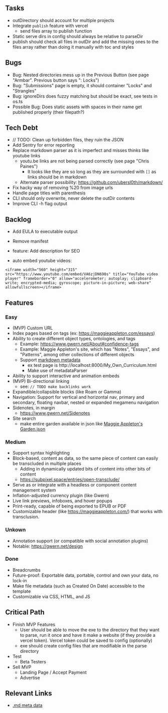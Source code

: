 ## Tasks
- outDirectory should account for multiple projects
- Integrate `publish` feature with vercel
    - send files array to publish function
- Static serve dirs in config should always be relative to parseDir
- publish should check all files in outDir and add the missing ones to the files array rather than doing it manually with toc and styles

## Bugs
- Bug: Nested directories mess up in the Previous Button (see page "Armbar". Previous button says ": Locks")
- Bug: "Submissions" page is empty, it should container "Locks" and "Strangles"
- Bug: ignoreDirs does fuzzy matching but should be exact, see tests in os.ts
- Possible Bug: Does static assets with spaces in their name get published properly (their filepath?)

## Tech Debt
- // TODO: Clean up forbidden files, they ruin the JSON
- Add Sentry for error reporting
- Replace markdown parser as it is imperfect and misses thinks like youtube links
    - youtu.be links are not being parsed correctly (see page "Chris Paines")
        - It looks like they are so long as they are surrounded with `[]` as links should be in markdown
    - Alternate parser possibility: https://github.com/ubersl0th/markdown/
- Fix hacky way of removing %20 from image urls
- Handle page titles with parenthesis
- CLI should only overwrite, never delete the outDir contents
- Improve CLI -h flag output


## Backlog
- Add EULA to executable output
- Remove manifest
- feature: Add <meta> description for SEO

- auto embed youtube videos:
```
<iframe width="560" height="315" src="https://www.youtube.com/embed/VA6zjDN690s" title="YouTube video player" frameborder="0" allow="accelerometer; autoplay; clipboard-write; encrypted-media; gyroscope; picture-in-picture; web-share" allowfullscreen></iframe>
```

## Features
### Easy
- (MVP) Custom URL
- Index pages based on tags (ex: https://maggieappleton.com/essays)
- Ability to create different object types, ontologies, and tags
    - Example: https://www.gwern.net/About#confidence-tags
    - Example: Maggie Appleton's site, which has "Notes", "Essays", and "Patterns", among other collections of different objects
    - Support [markdown metadata](https://help.obsidian.md/Editing+and+formatting/Properties) 
        - ex test page is http://localhost:8000/My_Own_Curriculum.html
        - Make use of metadataParser
- Ability to support interactive and animation embeds
- (MVP) Bi-directional linking
    - see: `// TODO make backlinks work`
- Expandible/collapsible blocks (like Roam or Gamma)
- Navigation: Support for vertical and horizontal nav, primary and secondary, floating navbar, nested or expanded megamenu navigation
- Sidenotes, in margin
    - https://www.gwern.net/Sidenotes
- Site search
    - make entire garden available in json like [Maggie Appleton's Garden.json](https://maggieappleton.com/_next/data/yUhDOUNEYA1W3PsJNBhvU/garden.json)
### Medium
- Support syntax highlighting
- Block-based, content as data, so the same piece of content can easily be transcluded in multiple places
    - Adding in dynamically updated bits of content into other bits of content
    - https://subpixel.space/entries/open-transclude/
- Serve as or integrate with a headless or component content management system
- Inflation-adjusted currency plugin (like Gwern)
- Live link previews, infoboxes, and hover popups
- Print-ready, capable of being exported to EPUB or PDF
- Customizable header (like https://maggieappleton.com/) that works with transclusion.
### Unkown
- Annotation support (or compatible with social annotation plugins)
- Notable: https://gwern.net/design
### Done
- Breadcrumbs
- Future-proof: Exportable data, portable, control and own your data, no lock-in
- Make file metadata (such as Created On Date) accessible to the template
- Customizable via CSS, HTML, and JS

## Critical Path
- Finish MVP Features
    - User should be able to move the exe to the directory that they want to parse, run it once and have it make a website (if they provide a vercel token).  Vercel token could be saved to config (optionally)
    - exe should create config files that are modifiable in the parse directory
- Test
    - Beta Testers
- Sell MVP
    - Landing Page / Accept Payment
    - Advertise

## Relevant Links
- [.md meta data](https://help.obsidian.md/Editing+and+formatting/Properties)